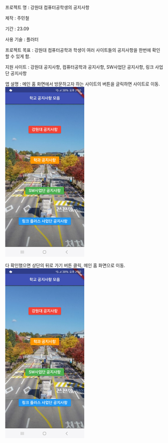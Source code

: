 프로젝트 명 : 강원대 컴퓨터공학생의 공지사항

제작 : 주민철

기간 : 23.09

사용 기술 : 플러터

프로젝트 목표 : 강원대 컴퓨터공학과 학생이 여러 사이트들의 공지사항을 한번에 확인할 수 있게 함.

지원 사이트 : 강원대 공지사항, 컴퓨터공학과 공지사항, SW사업단 공지사항, 링크 사업단 공지사항

앱 설명 : 메인 홈 화면에서 방문하고자 하는 사이트의 버튼을 글릭하면 사이트로 이동. 
<img src = "https://github.com/joominchul/school_notice/blob/master/intern/school/%EB%A9%94%EC%9D%B8%20%ED%99%88%ED%99%94%EB%A9%B4.jpg?raw=true" width="50%"></img>

다 확인했으면 상단의 뒤로 가기 버튼 클릭, 메인 홈 화면으로 이동.
<img src = "https://github.com/joominchul/school_notice/blob/master/intern/school/%EB%A9%94%EC%9D%B8%20%ED%99%88%ED%99%94%EB%A9%B4.jpg?raw=true" width="50%"></img>

